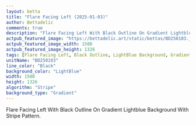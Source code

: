 ```yaml
---
layout: betta
title: "Flare Facing Left (2025-01-03)"
author: Bettadelic
comments: true
description: "Flare Facing Left With Black Outline On Gradient Lightblue Background With Stripe Pattern."
actpub_featured_image: "https://bettadelic.art/static/bettas/BD250103.jpg"
actpub_featured_image_width: 1500
actpub_featured_image_height: 1326
tags: [Flare Facing Left, Black Outline, LightBlue Background, Gradient Background Pattern, Stripe Pattern, January 2025]
unitName: "BD250103"
line_color: "Black"
background_color: "LightBlue"
width: 1500
height: 1326
algorithm: "Stripe"
background_type: "Gradient"
---
```


Flare Facing Left With Black Outline On Gradient Lightblue Background With Stripe Pattern.
